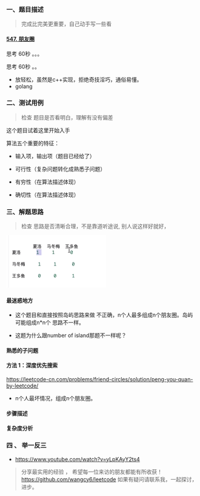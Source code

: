

###  一、题目描述

> 完成比完美更重要，自己动手写一些看



#### [547. 朋友圈](https://leetcode-cn.com/problems/friend-circles/)

思考 60秒 。。。



思考 60秒 。。





- 放轻松，虽然是c++实现，拒绝奇技淫巧，通俗易懂。
- golang 





### 二、测试用例

> 检查 题目是否看明白，理解有没有偏差





 这个题目试着这里开始入手

算法五个重要的特征：

- 输入项，输出项（题目已经给了）

- 可行性（复杂问题转化成熟悉子问题）

- 有穷性（在算法描述体现）

- 确切性（在算法描述体现）



### 三、解题思路


> 检查 思路是否清晰合理，不是靠道听途说, 别人说这样好就好，



![image-20200821140930204](../images/image-20200821140930204.png)



#### 最迷惑地方

- 这个题目和直接按照岛屿思路来做 不正确，n个人最多组成n个朋友圈。岛屿可能组成n*n个 思路不一样。

- 这题为什么跟number of island那题不一样呢？

  


#### 熟悉的子问题

#### 方法 1：深度优先搜索

https://leetcode-cn.com/problems/friend-circles/solution/peng-you-quan-by-leetcode/

- n个人最坏情况，组成n个朋友圈。

#### 步骤描述

####  复杂度分析





###  四 、 举一反三









- https://www.youtube.com/watch?v=yLpKAyY2ts4



> 分享最实用的经验 ， 希望每一位来访的朋友都能有所收获！
https://github.com/wangcy6/leetcode
> 如果有疑问请联系我，一起探讨，进步。